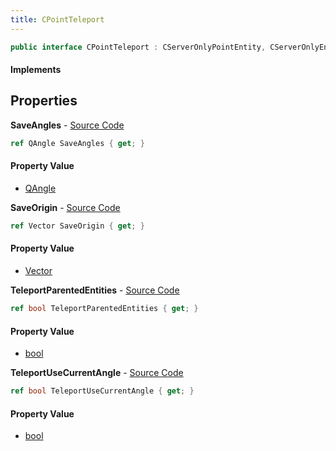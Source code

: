 ```yaml
---
title: CPointTeleport
---
```


```csharp
public interface CPointTeleport : CServerOnlyPointEntity, CServerOnlyEntity, CBaseEntity, CEntityInstance, ISchemaClass<CEntityInstance>, ISchemaClass<CBaseEntity>, ISchemaClass<CServerOnlyEntity>, ISchemaClass<CServerOnlyPointEntity>, ISchemaClass<CPointTeleport>, ISchemaField, ISchemaClass, INativeHandle
```

#### Implements

## Properties

**SaveAngles** - [Source Code](https://github.com/swiftly-solution/swiftlys2/blob/main/managed/src/SwiftlyS2.Generated/Schemas/Interfaces/CPointTeleport.cs#L18)

```csharp
ref QAngle SaveAngles { get; }
```

#### Property Value

- [QAngle](/docs/api/shared/natives/qangle)

**SaveOrigin** - [Source Code](https://github.com/swiftly-solution/swiftlys2/blob/main/managed/src/SwiftlyS2.Generated/Schemas/Interfaces/CPointTeleport.cs#L16)

```csharp
ref Vector SaveOrigin { get; }
```

#### Property Value

- [Vector](/docs/api/shared/natives/vector)

**TeleportParentedEntities** - [Source Code](https://github.com/swiftly-solution/swiftlys2/blob/main/managed/src/SwiftlyS2.Generated/Schemas/Interfaces/CPointTeleport.cs#L20)

```csharp
ref bool TeleportParentedEntities { get; }
```

#### Property Value

- [bool](https://learn.microsoft.com/dotnet/api/system.boolean)

**TeleportUseCurrentAngle** - [Source Code](https://github.com/swiftly-solution/swiftlys2/blob/main/managed/src/SwiftlyS2.Generated/Schemas/Interfaces/CPointTeleport.cs#L22)

```csharp
ref bool TeleportUseCurrentAngle { get; }
```

#### Property Value

- [bool](https://learn.microsoft.com/dotnet/api/system.boolean)


